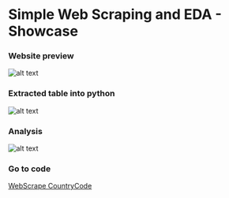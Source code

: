 # Simple Web Scraping and EDA - Showcase

### Website preview

![alt text](https://github.com/pedrosanhueza/Web_Scrape/blob/main/Country%20Code/Country%20Code%20-%20Images/Country%20Code%20-%20data%20frame%20imagen.png)

### Extracted table into python

![alt text](https://github.com/pedrosanhueza/WebScrape_CountryCode/blob/main/Country%20Code%20-%20data%20frame%20imagen.png)

### Analysis

![alt text](https://github.com/pedrosanhueza/WebScrape_CountryCode/blob/main/Country%20Code%20-%20plot%20imagen.png)

### Go to code
[WebScrape CountryCode](https://github.com/pedrosanhueza/WebScrape_CountryCode/blob/main/Country%20Code%20-%20Code.ipynb)
